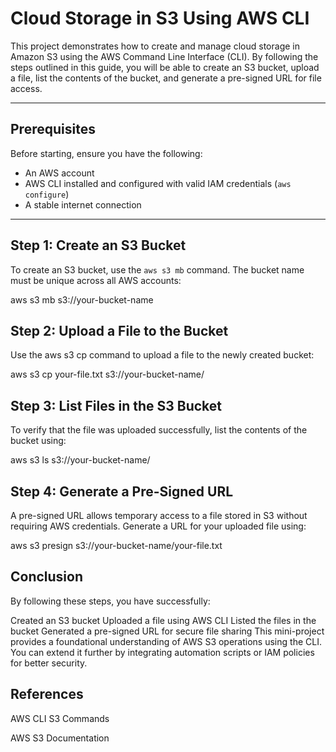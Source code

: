 # Cloud Storage in S3 Using AWS CLI

This project demonstrates how to create and manage cloud storage in Amazon S3 using the AWS Command Line Interface (CLI). By following the steps outlined in this guide, you will be able to create an S3 bucket, upload a file, list the contents of the bucket, and generate a pre-signed URL for file access.

---

## Prerequisites

Before starting, ensure you have the following:

- An AWS account
- AWS CLI installed and configured with valid IAM credentials (`aws configure`)
- A stable internet connection

---

## Step 1: Create an S3 Bucket
To create an S3 bucket, use the `aws s3 mb` command. The bucket name must be unique across all AWS accounts:

aws s3 mb s3://your-bucket-name

## Step 2: Upload a File to the Bucket
Use the aws s3 cp command to upload a file to the newly created bucket:

aws s3 cp your-file.txt s3://your-bucket-name/

## Step 3: List Files in the S3 Bucket
To verify that the file was uploaded successfully, list the contents of the bucket using:

aws s3 ls s3://your-bucket-name/

## Step 4: Generate a Pre-Signed URL
A pre-signed URL allows temporary access to a file stored in S3 without requiring AWS credentials. Generate a URL for your uploaded file using:

aws s3 presign s3://your-bucket-name/your-file.txt



 ## Conclusion
By following these steps, you have successfully:

Created an S3 bucket
Uploaded a file using AWS CLI
Listed the files in the bucket
Generated a pre-signed URL for secure file sharing
This mini-project provides a foundational understanding of AWS S3 operations using the CLI. You can extend it further by integrating automation scripts or IAM policies for better security.

## References
AWS CLI S3 Commands

AWS S3 Documentation
